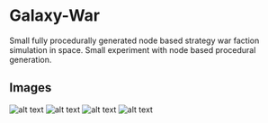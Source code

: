 # Galaxy-War
Small fully procedurally generated node based strategy war faction simulation in space. Small experiment with node based procedural generation.

## Images

![alt text](https://raw.githubusercontent.com/olahepelto/Galaxy-War/master/git-images/Capture3.PNG "Image 3")
![alt text](https://raw.githubusercontent.com/olahepelto/Galaxy-War/master/git-images/Capture4.PNG "Image 4")
![alt text](https://raw.githubusercontent.com/olahepelto/Galaxy-War/master/git-images/Capture.PNG "Image 1")
![alt text](https://raw.githubusercontent.com/olahepelto/Galaxy-War/master/git-images/Capture2.PNG "Image 2")
